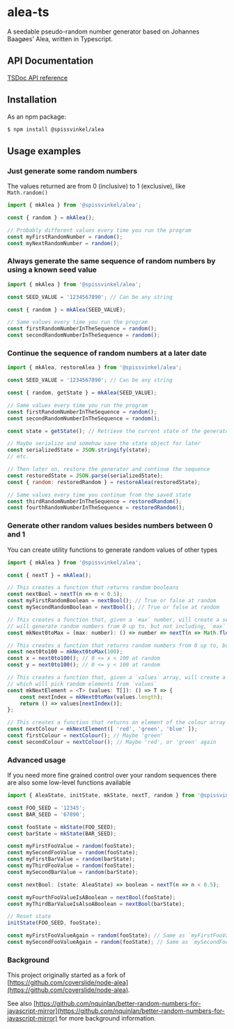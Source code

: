 # alea-ts

A seedable pseudo-random number generator based on Johannes Baagøes' Alea, written in Typescript.


## API Documentation

[TSDoc API reference](https://spissvinkel.github.io/alea-ts/api/)


## Installation

As an npm package:

```bash
$ npm install @spissvinkel/alea
```


## Usage examples

### Just generate some random numbers

The values returned are from 0 (inclusive) to 1 (exclusive), like `Math.random()`

```javascript
import { mkAlea } from '@spissvinkel/alea';

const { random } = mkAlea();

// Probably different values every time you run the program
const myFirstRandomNumber = random();
const myNextRandomNumber = random();
```

### Always generate the same sequence of random numbers by using a known seed value

```javascript
import { mkAlea } from '@spissvinkel/alea';

const SEED_VALUE = '1234567890'; // Can be any string

const { random } = mkAlea(SEED_VALUE);

// Same values every time you run the program
const firstRandomNumberInTheSequence = random();
const secondRandomNumberInTheSequence = random();
```

### Continue the sequence of random numbers at a later date

```javascript
import { mkAlea, restoreAlea } from '@spissvinkel/alea';

const SEED_VALUE = '1234567890'; // Can be any string

const { random, getState } = mkAlea(SEED_VALUE);

// Same values every time you run the program
const firstRandomNumberInTheSequence = random();
const secondRandomNumberInTheSequence = random();

const state = getState(); // Retrieve the current state of the generator

// Maybe serialize and somehow save the state object for later
const serializedState = JSON.stringify(state);
// etc.

// Then later on, restore the generator and continue the sequence
const restoredState = JSON.parse(serializedState);
const { random: restoredRandom } = restoreAlea(restoredState);

// Same values every time you continue from the saved state
const thirdRandomNumberInTheSequence = restoredRandom();
const fourthRandomNumberInTheSequence = restoredRandom();
```

### Generate other random values besides numbers between 0 and 1

You can create utility functions to generate random values of other types

```javascript
import { mkAlea } from '@spissvinkel/alea';

const { nextT } = mkAlea();

// This creates a function that returns random booleans
const nextBool = nextT(n => n < 0.5);
const myFirstRandomBoolean = nextBool(); // True or false at random
const mySecondRandomBoolean = nextBool(); // True or false at random

// This creates a function that, given a `max` number, will create a second function which
// will generate random numbers from 0 up to, but not including, `max`
const mkNext0toMax = (max: number): () => number => nextT(n => Math.floor(n * max));

// This creates a function that returns random numbers from 0 up to, but not including, 100
const next0to100 = mkNext0toMax(100);
const x = next0to100(); // 0 <= x < 100 at random
const y = next0to100(); // 0 <= y < 100 at random

// This creates a function that, given a `values` array, will create a second function
// which will pick random elements from `values`
const mkNextElement = <T> (values: T[]): () => T => {
    const nextIndex = mkNext0toMax(values.length);
    return () => values[nextIndex()];
};

// This creates a function that returns an element of the colour array at random
const nextColour = mkNextElement([ 'red', 'green', 'blue' ]);
const firstColour = nextColour(); // Maybe 'green'
const secondColour = nextColour(); // Maybe 'red', or 'green' again
```


### Advanced usage

If you need more fine grained control over your random sequences there are also some low-level functions available

```javascript
import { AleaState, initState, mkState, nextT, random } from '@spissvinkel/alea';

const FOO_SEED = '12345';
const BAR_SEED = '67890';

const fooState = mkState(FOO_SEED);
const barState = mkState(BAR_SEED);

const myFirstFooValue = random(fooState);
const mySecondFooValue = random(fooState);
const myFirstBarValue = random(barState);
const myThirdFooValue = random(fooState);
const mySecondBarValue = random(barState);

const nextBool: (state: AleaState) => boolean = nextT(n => n < 0.5);

const myFourthFooValueIsABoolean = nextBool(fooState);
const myThirdBarValueIsAlsoABoolean = nextBool(barState);

// Reset state
initState(FOO_SEED, fooState);

const myFirstFooValueAgain = random(fooState); // Same as `myFirstFooValue`
const mySecondFooValueAgain = random(fooState); // Same as `mySecondFooValue`
```


### Background

This project originally started as a fork of [https://github.com/coverslide/node-alea](https://github.com/coverslide/node-alea).

See also [https://github.com/nquinlan/better-random-numbers-for-javascript-mirror](https://github.com/nquinlan/better-random-numbers-for-javascript-mirror) for more background information.
